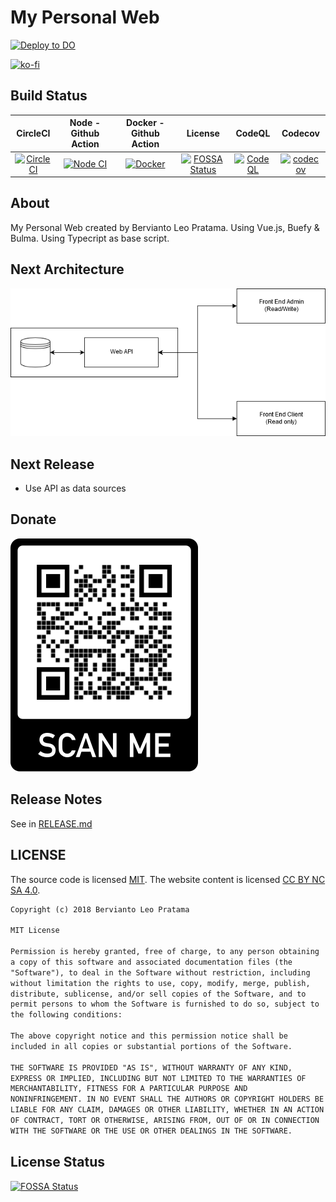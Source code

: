 # My Personal Web

[![Deploy to DO](https://mp-assets1.sfo2.digitaloceanspaces.com/deploy-to-do/do-btn-blue.svg)](https://cloud.digitalocean.com/apps/new?repo=https://github.com/bervProject/my-personal-web/tree/master)

[![ko-fi](https://www.ko-fi.com/img/githubbutton_sm.svg)](https://ko-fi.com/I2I2YXS8)

## Build Status

| CircleCI | Node - Github Action | Docker - Github Action | License | CodeQL | Codecov |
| :---: | :---: | :---: | :---: | :---: | :---: |
| [![CircleCI](https://circleci.com/gh/bervProject/my-personal-web.svg?style=svg)](https://circleci.com/gh/bervProject/my-personal-web) | [![Node CI](https://github.com/bervProject/my-personal-web/actions/workflows/nodejs.yml/badge.svg)](https://github.com/bervProject/my-personal-web/actions/workflows/nodejs.yml) | [![Docker](https://github.com/bervProject/my-personal-web/actions/workflows/docker.yml/badge.svg)](https://github.com/bervProject/my-personal-web/actions/workflows/docker.yml) | [![FOSSA Status](https://app.fossa.io/api/projects/git%2Bgithub.com%2FbervProject%2Fmy-personal-web.svg?type=shield)](https://app.fossa.io/projects/git%2Bgithub.com%2FbervProject%2Fmy-personal-web?ref=badge_shield) | [![CodeQL](https://github.com/bervProject/my-personal-web/actions/workflows/codeql-analysis.yml/badge.svg)](https://github.com/bervProject/my-personal-web/actions/workflows/codeql-analysis.yml) | [![codecov](https://codecov.io/gh/bervProject/my-personal-web/branch/main/graph/badge.svg?token=GRGia1rHzf)](https://codecov.io/gh/bervProject/my-personal-web) |

## About

My Personal Web created by Bervianto Leo Pratama. Using Vue.js, Buefy & Bulma. Using Typecript as base script.

## Next Architecture

![Architecture](images/arch-1.png)

## Next Release

- Use API as data sources

## Donate

![QR Bitcoin](https://raw.githubusercontent.com/berviantoleo/mycapturepicrepo/master/frame.png)

## Release Notes

See in [RELEASE.md](RELEASE.md)

## LICENSE

The source code is licensed [MIT](http://opensource.org/licenses/mit-license.php). The website content is licensed [CC BY NC SA 4.0](http://creativecommons.org/licenses/by-nc-sa/4.0/).

```markdown
Copyright (c) 2018 Bervianto Leo Pratama

MIT License

Permission is hereby granted, free of charge, to any person obtaining
a copy of this software and associated documentation files (the
"Software"), to deal in the Software without restriction, including
without limitation the rights to use, copy, modify, merge, publish,
distribute, sublicense, and/or sell copies of the Software, and to
permit persons to whom the Software is furnished to do so, subject to
the following conditions:

The above copyright notice and this permission notice shall be
included in all copies or substantial portions of the Software.

THE SOFTWARE IS PROVIDED "AS IS", WITHOUT WARRANTY OF ANY KIND,
EXPRESS OR IMPLIED, INCLUDING BUT NOT LIMITED TO THE WARRANTIES OF
MERCHANTABILITY, FITNESS FOR A PARTICULAR PURPOSE AND
NONINFRINGEMENT. IN NO EVENT SHALL THE AUTHORS OR COPYRIGHT HOLDERS BE
LIABLE FOR ANY CLAIM, DAMAGES OR OTHER LIABILITY, WHETHER IN AN ACTION
OF CONTRACT, TORT OR OTHERWISE, ARISING FROM, OUT OF OR IN CONNECTION
WITH THE SOFTWARE OR THE USE OR OTHER DEALINGS IN THE SOFTWARE.
```

## License Status

[![FOSSA Status](https://app.fossa.io/api/projects/git%2Bgithub.com%2FbervProject%2Fmy-personal-web.svg?type=large)](https://app.fossa.io/projects/git%2Bgithub.com%2FbervProject%2Fmy-personal-web?ref=badge_large)
